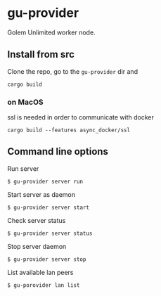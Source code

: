 
# gu-provider

Golem Unlimited worker node.

## Install from src

Clone the repo, go to the `gu-provider` dir and
```
cargo build
```
### on MacOS
ssl is needed in order to communicate with docker 
```
cargo build --features async_docker/ssl
```


## Command line options

Run server
```
$ gu-provider server run
```

Start server as daemon
```
$ gu-provider server start
```

Check server status
```
$ gu-provider server status
```

Stop server daemon
```
$ gu-provider server stop
```

List available lan peers

```
$ gu-porovider lan list
```
